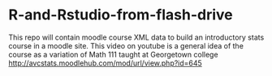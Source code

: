 # R-and-Rstudio-from-flash-drive
This repo will contain moodle course XML data to build an introductory stats course in a moodle site. This video on youtube is a general idea of the course as a variation of Math 111 taught at Georgetown college
http://avcstats.moodlehub.com/mod/url/view.php?id=645

 
